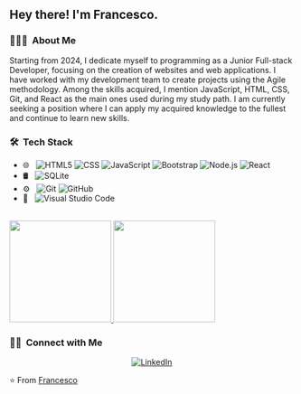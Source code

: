 <h2> Hey there! I'm Francesco.</h2>

<h3> 👨🏻‍💻 &nbsp;About Me </h3>
<p>Starting from 2024, I dedicate myself to programming as a Junior Full-stack Developer, focusing on the creation of websites and web applications. I have worked with my development team to create projects using the Agile methodology. Among the skills acquired, I mention JavaScript, HTML, CSS, Git, and React as the main ones used during my study path. I am currently seeking a position where I can apply my acquired knowledge to the fullest and continue to learn new skills.</p>

<h3> 🛠 &nbsp;Tech Stack</h3>

- 🌐 &nbsp;
  ![HTML5](C/-HTML5-333333?style=flat&logo=HTML5)
  ![CSS](https://img.shields.io/badge/-CSS-333333?style=flat&logo=CSS3&logoColor=1572B6)
  ![JavaScript](https://img.shields.io/badge/-JavaScript-333333?style=flat&logo=javascript)
  ![Bootstrap](https://img.shields.io/badge/-Bootstrap-333333?style=flat&logo=bootstrap&logoColor=563D7C)
  ![Node.js](https://img.shields.io/badge/-Node.js-333333?style=flat&logo=node.js)
  ![React](https://img.shields.io/badge/-React-333333?style=flat&logo=react)
- 🛢 &nbsp;
  ![SQLite](https://img.shields.io/badge/sqlite-%2307405e.svg?style=for-the-badge&logo=sqlite&logoColor=white)
- ⚙️ &nbsp;
  ![Git](https://img.shields.io/badge/-Git-333333?style=flat&logo=git)
  ![GitHub](https://img.shields.io/badge/-GitHub-333333?style=flat&logo=github)
- 🔧 &nbsp;
  ![Visual Studio Code](https://img.shields.io/badge/-Visual%20Studio%20Code-333333?style=flat&logo=visual-studio-code&logoColor=007ACC)

<br/>

<a href="https://github.com/furanchesuko">
  <img height="180em" src="https://github-readme-stats.vercel.app/api?username=furanchesuko&theme=buefy&show_icons=true" />
  <img height="180em" src="https://github-readme-stats.vercel.app/api/top-langs/?username=furanchesuko&theme=buefy&layout=compact" />
</a>

<br/>

<h3> 🤝🏻 &nbsp;Connect with Me </h3>

<p align="center">
<a href="[https://www.linkedin.com/in/furanchesuko/](https://www.linkedin.com/in/francesco-balleri-a69a331b8/)"><img alt="LinkedIn" src="https://img.shields.io/badge/LinkedIn-Francesco%20Balleri%20-blue?style=flat-square&logo=linkedin"></a>
</p>

⭐️ From [Francesco](https://github.com/furanchesuko)
